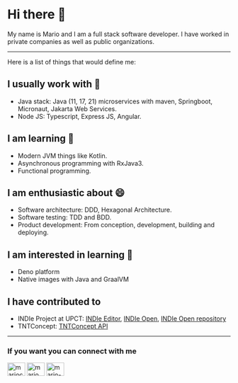 # Hi there 👋

My name is Mario and I am a full stack software developer. I have worked in private companies as well as public organizations.

---
Here is a list of things that would define me:

##  I usually work with 🔭
- Java stack: Java (11, 17, 21) microservices with maven, Springboot, Micronaut, Jakarta Web Services.
- Node JS: Typescript, Express JS, Angular.

## I am learning 🌱 

- Modern JVM things like Kotlin.
- Asynchronous programming with RxJava3.
- Functional programming.

## I am enthusiastic about 😄 

- Software architecture: DDD, Hexagonal Architecture.
- Software testing: TDD and BDD.
- Product development: From conception, development, building and deploying. 

## I am interested in learning 🌱

- Deno platform
- Native images with Java and GraalVM

## I have contributed to 

- INDIe Project at UPCT: [INDIe Editor](https://github.com/cpcdupct/INDIeOpen-INDIeEditor), [INDIe Open](https://github.com/cpcdupct/INDIeOpen-INDIeOpen), [INDIe Open repository](https://github.com/cpcdupct/INDIeOpen-Repository)
- TNTConcept: [TNTConcept API](https://github.com/autentia/tntconcept-api)
---

### If you want you can connect with me

<p align="left">
<a href="https://dev.to/mariocalin" target="blank"><img align="center" src="https://raw.githubusercontent.com/rahuldkjain/github-profile-readme-generator/master/src/images/icons/Social/devto.svg" alt="mariocalin" height="30" width="40" /></a>
<a href="https://twitter.com/mario_calmsc" target="blank"><img align="center" src="https://raw.githubusercontent.com/rahuldkjain/github-profile-readme-generator/master/src/images/icons/Social/twitter.svg" alt="mario_calmsc" height="30" width="40" /></a>
<a href="https://linkedin.com/in/mario-cal%c3%adn-s%c3%a1nchez/" target="blank"><img align="center" src="https://raw.githubusercontent.com/rahuldkjain/github-profile-readme-generator/master/src/images/icons/Social/linked-in-alt.svg" alt="mario-cal%c3%adn-s%c3%a1nchez/" height="30" width="40" /></a>
</p>
